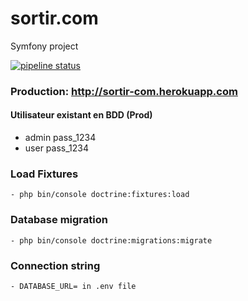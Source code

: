 # sortir.com
Symfony project

[![pipeline status](https://gitlab.com/AzRunRCE/sortir.com/badges/master/pipeline.svg)](https://gitlab.com/AzRunRCE/sortir.com/commits/master)


### Production: http://sortir-com.herokuapp.com

#### Utilisateur existant en BDD (Prod)
 * admin  pass_1234
 * user  pass_1234

### Load Fixtures
    - php bin/console doctrine:fixtures:load
    
### Database migration
    - php bin/console doctrine:migrations:migrate

### Connection string
    - DATABASE_URL= in .env file
